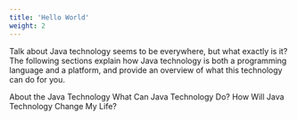 ```yaml
---
title: 'Hello World'
weight: 2
---
```


Talk about Java technology seems to be everywhere, but what exactly is it? The following sections explain how Java technology is both a programming language and a platform, and provide an overview of what this technology can do for you.

About the Java Technology
What Can Java Technology Do?
How Will Java Technology Change My Life?
